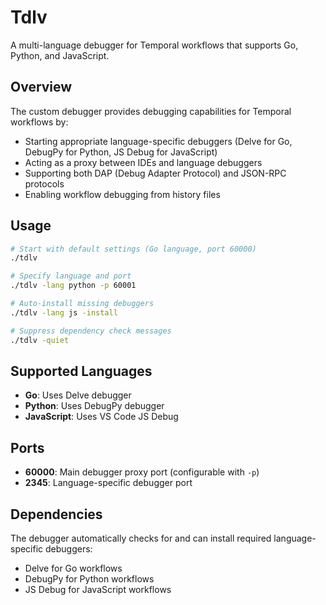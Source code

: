 # Tdlv

A multi-language debugger for Temporal workflows that supports Go, Python, and JavaScript.

## Overview

The custom debugger provides debugging capabilities for Temporal workflows by:
- Starting appropriate language-specific debuggers (Delve for Go, DebugPy for Python, JS Debug for JavaScript)
- Acting as a proxy between IDEs and language debuggers
- Supporting both DAP (Debug Adapter Protocol) and JSON-RPC protocols
- Enabling workflow debugging from history files

## Usage

```bash
# Start with default settings (Go language, port 60000)
./tdlv

# Specify language and port
./tdlv -lang python -p 60001

# Auto-install missing debuggers
./tdlv -lang js -install

# Suppress dependency check messages
./tdlv -quiet
```

## Supported Languages

- **Go**: Uses Delve debugger
- **Python**: Uses DebugPy debugger  
- **JavaScript**: Uses VS Code JS Debug

## Ports

- **60000**: Main debugger proxy port (configurable with `-p`)
- **2345**: Language-specific debugger port

## Dependencies

The debugger automatically checks for and can install required language-specific debuggers:
- Delve for Go workflows
- DebugPy for Python workflows  
- JS Debug for JavaScript workflows 